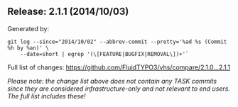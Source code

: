 ## Release: 2.1.1 (2014/10/03)

Generated by:

```
git log --since="2014/10/02" --abbrev-commit --pretty='%ad %s (Commit %h by %an)' \
    --date=short | egrep '(\[FEATURE|BUGFIX|REMOVAL\])+'`
```

Full list of changes: https://github.com/FluidTYPO3/vhs/compare/2.1.0...2.1.1

*Please note: the change list above does not contain any TASK commits since they are considered 
infrastructure-only and not relevant to end users. The full list includes these!*

